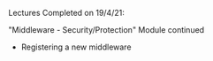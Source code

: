 Lectures Completed on 19/4/21:

"Middleware - Security/Protection" Module continued
* Registering a new middleware